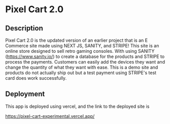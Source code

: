 # Pixel Cart 2.0

## Description

Pixel Cart 2.0 is the updated version of an earlier project that is an E Commerce site made using NEXT JS, SANITY, and STRIPE!
This site is an online store designed to sell retro gaming consoles. With using SANITY (https://www.sanity.io/) to create a database for the products and STRIPE to process the payments. Customers can easily add the devices they want and change the quantity of what they want with ease. This is a demo site and products do not actually ship out but a test payment using STRIPE's test card does work successfully.


## Deployment

This app is deployed using vercel, and the link to the deployed site is 

https://pixel-cart-experimental.vercel.app/
